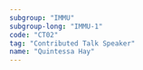 ```yaml
---
subgroup: "IMMU"
subgroup-long: "IMMU-1"
code: "CT02"
tag: "Contributed Talk Speaker"
name: "Quintessa Hay"
---
```


